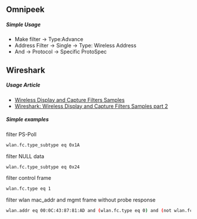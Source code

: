 Omnipeek
-------------------------------------------
##### Simple Usage
- Make filter -> Type:Advance
- Address Filter -> Single -> Type: Wireless Address
- And -> Protocol -> Specific ProtoSpec

Wireshark
-------------------------------------------
##### Usage Article
- [Wireless Display and Capture Filters Samples](http://www.lovemytool.com/blog/2010/02/wireshark-wireless-display-and-capture-filters-samples-by-joke-snelders.html)
- [Wireshark: Wireless Display and Capture Filters Samples part 2](http://www.lovemytool.com/blog/2010/07/wireshark-wireless-display-and-capture-filters-samples-part-2-by-joke-snelders.html)

##### Simple examples
filter PS-Poll
```sh
wlan.fc.type_subtype eq 0x1A
```

filter NULL data
```sh
wlan.fc.type_subtype eq 0x24
```

filter control frame
```sh
wlan.fc.type eq 1
```

filter wlan mac_addr and mgmt frame without probe response
```sh
wlan.addr eq 00:0C:43:87:81:AD and (wlan.fc.type eq 0) and (not wlan.fc.type_subtype eq 5)
```

